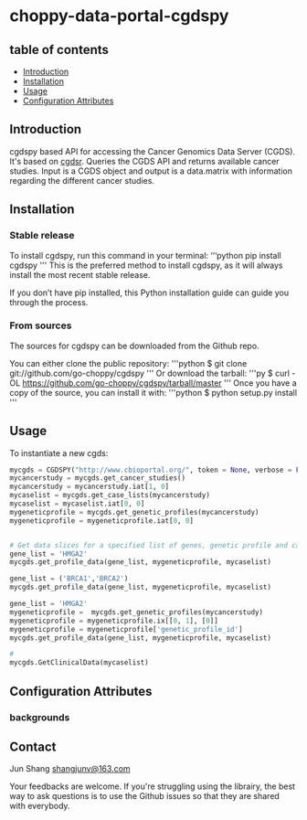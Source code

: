 # choppy-data-portal-cgdspy 
## table of contents

- [Introduction](#introduction)
- [Installation](#installation)
- [Usage](#Usage)
- [Configuration Attributes](#configurationAttributes)

## Introduction

cgdspy based API for accessing the Cancer Genomics Data Server (CGDS). It's based on [cgdsr](https://github.com/cBioPortal/cgdsr). Queries the CGDS API and returns available cancer studies. Input is a CGDS object and output is a data.matrix with information regarding the different cancer studies.

## Installation

### Stable release
To install cgdspy, run this command in your terminal:
‘’‘python
pip install cgdspy
'''
This is the preferred method to install cgdspy, as it will always install the most recent stable release.

If you don’t have pip installed, this Python installation guide can guide you through the process.

### From sources
The sources for cgdspy can be downloaded from the Github repo.

You can either clone the public repository:
'''python
$ git clone git://github.com/go-choppy/cgdspy
'''
Or download the tarball:
'''py
$ curl  -OL https://github.com/go-choppy/cgdspy/tarball/master
'''
Once you have a copy of the source, you can install it with:
'''python
$ python setup.py install
'''

## Usage

To instantiate a new cgds:

```python
mycgds = CGDSPY("http://www.cbioportal.org/", token = None, verbose = False, ploterrormsg = '')
mycancerstudy = mycgds.get_cancer_studies()
mycancerstudy = mycancerstudy.iat[1, 0]
mycaselist = mycgds.get_case_lists(mycancerstudy)
mycaselist = mycaselist.iat[0, 0]
mygeneticprofile = mycgds.get_genetic_profiles(mycancerstudy)
mygeneticprofile = mygeneticprofile.iat[0, 0]


# Get data slices for a specified list of genes, genetic profile and case list
gene_list = 'HMGA2'
mycgds.get_profile_data(gene_list, mygeneticprofile, mycaselist)

gene_list = ('BRCA1','BRCA2')
mycgds.get_profile_data(gene_list, mygeneticprofile, mycaselist)

gene_list = 'HMGA2'
mygeneticprofile =  mycgds.get_genetic_profiles(mycancerstudy)
mygeneticprofile = mygeneticprofile.ix[[0, 1], [0]]
mygeneticprofile = mygeneticprofile['genetic_profile_id']
mycgds.get_profile_data(gene_list, mygeneticprofile, mycaselist)

#
mycgds.GetClinicalData(mycaselist)
```

## Configuration Attributes

### backgrounds

## Contact

Jun Shang
shangjunv@163.com

Your feedbacks are welcome. If you're struggling using the librairy, the best way to ask questions is to use the Github issues so that they are shared with everybody.
